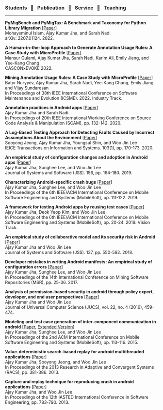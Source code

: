 
### [Students](stamlab.md) &nbsp;&nbsp;🌴&nbsp;&nbsp; [Publication](publications.md) &nbsp;&nbsp;🌴&nbsp;&nbsp; [Service](services.md) &nbsp;&nbsp;🌴&nbsp;&nbsp; [Teaching](teaching.md)
***

<b>PyMigBench and PyMigTax: A Benchmark and Taxonomy for Python Library Migration</b> [<a href="https://arxiv.org/abs/2207.01124" target="_blank">Paper</a>]
<br>Mohayeminul Islam, Ajay Kumar Jha, and Sarah Nadi
<br>arXiv: 2207.01124. 2022.


<b>A Human-in-the-loop Approach to Generate Annotation Usage Rules: A Case Study with MicroProfile</b> [<a href="papers/cascon22.pdf" target="_blank">Paper</a>]
<br>Mansur Gulami, Ajay Kumar Jha, Sarah Nadi, Karim Ali, Emily Jiang, and Yee-Kang Chang
<br>CASCONxEVOKE 2022.


<b>Mining Annotation Usage Rules: A Case Study with MicroProfile</b> [<a href="papers/icsme22.pdf" target="_blank">Paper</a>]
<br>Batyr Nuryyev, Ajay Kumar Jha, Sarah Nadi, Yee-Kang Chang, Emily Jiang and Vijay Sundaresan
<br>In Proceedings of 38th IEEE International Conference on Software Maintenance and Evolution (ICSME). 2022. Industry Track.


<b>Annotation practices in Android apps</b> [<a href="papers/scam20.pdf" target="_blank">Paper</a>]
<br>Ajay Kumar Jha and Sarah Nadi
<br>In Proceedings of 20th IEEE International Working Conference on Source Code Analysis & Manipulation (SCAM), pp. 132-142. 2020.


<b>A Log-Based Testing Approach for Detecting Faults Caused by Incorrect Assumptions About the Environment</b> [<a href="papers/ieice20.pdf" target="_blank">Paper</a>]
<br>Sooyong Jeong, Ajay Kumar Jha, Youngsul Shin, and Woo Jin Lee
<br>IEICE Transactions on Information and Systems. 103(1), pp. 170-173. 2020.


<b>An empirical study of configuration changes and adoption in Android apps</b> [<a href="papers/jss19.pdf" target="_blank">Paper</a>]
<br>Ajay Kumar Jha, Sunghee Lee, and Woo Jin Lee
<br>Journal of Systems and Software (JSS). 156, pp. 164-180. 2019.


<b>Characterizing Android-specific crash bugs</b> [<a href="papers/mobilesoft19.pdf" target="_blank">Paper</a>]
<br>Ajay Kumar Jha, Sunghee Lee, and Woo Jin Lee
<br>In Proceedings of the 6th IEEE/ACM International Conference on Mobile Software Engineering and Systems (MobileSoft), pp. 111-122. 2019.


<b>A framework for testing Android apps by reusing test cases</b> [<a href="papers/mobilesoft19vision.pdf" target="_blank">Paper</a>]
<br>Ajay Kumar Jha, Deok Yeop Kim, and Woo Jin Lee
<br>In Proceedings of the 6th IEEE/ACM International Conference on Mobile Software Engineering and Systems (MobileSoft), pp. 20-24. 2019. Vision Track.


<b>An empirical study of collaborative model and its security risk in Android</b> [<a href="papers/jss18.pdf" target="_blank">Paper</a>]
<br>Ajay Kumar Jha and Woo Jin Lee
<br>Journal of Systems and Software (JSS). 137, pp. 550-562. 2018.         


<b>Developer mistakes in writing Android manifests: An empirical study of configuration errors</b> [<a href="papers/msr17.pdf" target="_blank">Paper</a>]
<br>Ajay Kumar Jha, Sunghee Lee, and Woo Jin Lee
<br>In Proceedings of the 14th International Conference on Mining Software Repositories (MSR), pp. 25-36. 2017.          


<b>Analysis of permission-based security in android through policy expert, developer, and end user perspectives</b> [<a href="papers/jucs16.pdf" target="_blank">Paper</a>]
<br>Ajay Kumar Jha and Woo Jin Lee
<br>Journal of Universal Computer Science (JUCS), vol. 22, no. 4 (2016), 459-474.


<b>Modeling and test case generation of inter-component communication in android</b> [<a href="papers/mobilesoft15.pdf" target="_blank">Paper</a>, <a href="papers/mobilesoft15ext.pdf" target="_blank">Extended Version</a>]
<br>Ajay Kumar Jha, Sunghee Lee, and Woo Jin Lee
<br>In Proceedings of the 2nd ACM International Conference on Mobile Software Engineering and Systems (MobileSoft), pp. 113-116. 2015.


<b>Value-deterministic search-based replay for android multithreaded applications</b> [<a href="papers/racs14.pdf" target="_blank">Paper</a>]
<br>Ajay Kumar Jha, Sooyong Jeong, and Woo Jin Lee
<br>In Proceedings of the 2013 Research in Adaptive and Convergent Systems (RACS), pp. 381-386. 2013.


<b>Capture and replay technique for reproducing crash in android applications</b> [<a href="papers/iasted13.pdf" target="_blank">Paper</a>]
<br>Ajay Kumar Jha, and Woo Jin Lee
<br>In Proceedings of the 12th IASTED International Conference in Software Engineering, pp. 783-790. 2013.
